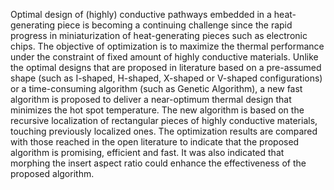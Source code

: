 Optimal design of (highly) conductive pathways embedded in a heat-generating piece is becoming a continuing
challenge since the rapid progress in miniaturization of heat-generating pieces such as electronic chips. The
objective of optimization is to maximize the thermal performance under the constraint of fixed amount of highly
conductive materials. Unlike the optimal designs that are proposed in literature based on a pre-assumed shape
(such as I-shaped, H-shaped, X-shaped or V-shaped configurations) or a time-consuming algorithm (such as
Genetic Algorithm), a new fast algorithm is proposed to deliver a near-optimum thermal design that minimizes
the hot spot temperature. The new algorithm is based on the recursive localization of rectangular pieces of highly
conductive materials, touching previously localized ones. The optimization results are compared with those
reached in the open literature to indicate that the proposed algorithm is promising, efficient and fast. It was also
indicated that morphing the insert aspect ratio could enhance the effectiveness of the proposed algorithm.
